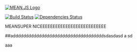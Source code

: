 ﻿[![MEAN.JS Logo](http://meanjs.org/img/logo-small.png)](http://meanjs.org/)

[![Build Status](https://travis-ci.org/meanjs/mean.svg?branch=master)](https://travis-ci.org/meanjs/mean)
[![Dependencies Status](https://david-dm.org/meanjs/mean.svg)](https://david-dm.org/meanjs/mean)

MEANSUPER NICEEEEEEEEEEEEEEEEEEEEEEEEEE 

##adddddddddddddddddddddddddddddddddddsdasdasd
a
sd


aaa